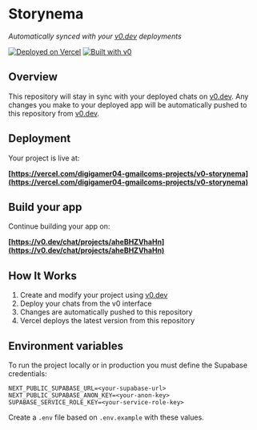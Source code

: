 # Storynema

*Automatically synced with your [v0.dev](https://v0.dev) deployments*

[![Deployed on Vercel](https://img.shields.io/badge/Deployed%20on-Vercel-black?style=for-the-badge&logo=vercel)](https://vercel.com/digigamer04-gmailcoms-projects/v0-storynema)
[![Built with v0](https://img.shields.io/badge/Built%20with-v0.dev-black?style=for-the-badge)](https://v0.dev/chat/projects/aheBHZVhaHn)

## Overview

This repository will stay in sync with your deployed chats on [v0.dev](https://v0.dev).
Any changes you make to your deployed app will be automatically pushed to this repository from [v0.dev](https://v0.dev).

## Deployment

Your project is live at:

**[https://vercel.com/digigamer04-gmailcoms-projects/v0-storynema](https://vercel.com/digigamer04-gmailcoms-projects/v0-storynema)**

## Build your app

Continue building your app on:

**[https://v0.dev/chat/projects/aheBHZVhaHn](https://v0.dev/chat/projects/aheBHZVhaHn)**

## How It Works

1. Create and modify your project using [v0.dev](https://v0.dev)
2. Deploy your chats from the v0 interface
3. Changes are automatically pushed to this repository
4. Vercel deploys the latest version from this repository

## Environment variables

To run the project locally or in production you must define the Supabase credentials:

```
NEXT_PUBLIC_SUPABASE_URL=<your-supabase-url>
NEXT_PUBLIC_SUPABASE_ANON_KEY=<your-anon-key>
SUPABASE_SERVICE_ROLE_KEY=<your-service-role-key>
```

Create a `.env` file based on `.env.example` with these values.
